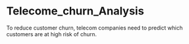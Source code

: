 # Telecome_churn_Analysis
To reduce customer churn, telecom companies need to predict which customers are at high risk of churn.
